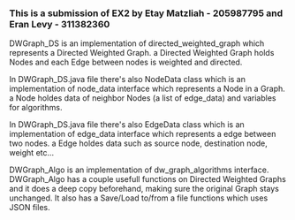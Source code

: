 ### This is a submission of EX2 by Etay Matzliah - 205987795 and Eran Levy - 311382360 

DWGraph_DS is an implementation of directed_weighted_graph which represents a Directed Weighted Graph.
a Directed Weighted Graph holds Nodes and each Edge between nodes is weighted and directed.

In DWGraph_DS.java file there's also NodeData class which is an implementation of node_data interface which represents a Node in a Graph.
a Node holdes data of neighbor Nodes (a list of edge_data) and variables for algorithms.

In DWGraph_DS.java file there's also EdgeData class which is an implementation of edge_data interface which represents a edge between two nodes.
a Edge holdes data such as source node, destination node, weight etc...

DWGraph_Algo is an implementation of dw_graph_algorithms interface.
DWGraph_Algo has a couple usefull functions on Directed Weighted Graphs and it does a deep copy beforehand, making sure the original Graph stays unchanged.
It also has a Save/Load to/from a file functions which uses JSON files.
